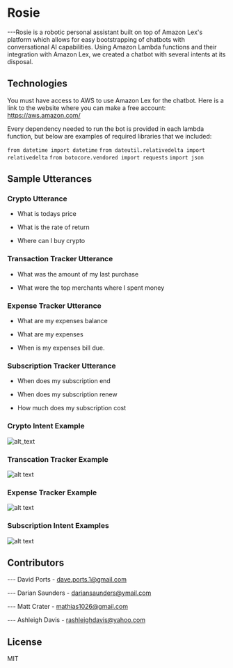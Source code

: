 # Rosie 

---Rosie is a robotic personal assistant built on top of Amazon Lex's platform which allows for easy bootstrapping of chatbots with conversational AI capabilities.  Using Amazon Lambda functions and their integration with Amazon Lex, we created a chatbot with several intents at its disposal. 

## Technologies

You must have access to AWS to use Amazon Lex for the chatbot.
Here is a link to the website where you can make a free account: https://aws.amazon.com/

Every dependency needed to run the bot is provided in each lambda function, but below are examples of required libraries that we included:

```from datetime import datetime```
```from dateutil.relativedelta import relativedelta```
```from botocore.vendored import requests```
```import json```

## Sample Utterances

### Crypto Utterance

* What is todays price

* What is the rate of return

* Where can I buy crypto

### Transaction Tracker Utterance

* What was the amount of my last purchase

* What were the top merchants where I spent money

### Expense Tracker Utterance

* What are my expenses balance

* What are my expenses

* When is my expenses bill due.

### Subscription Tracker Utterance

* When does my subscription end
 
* When does my subscription renew

* How much does my subscription cost


### Crypto Intent Example
![alt_text](https://github.com/Crena94/TeamRosie/blob/main/crypto_bot_test.png)

### Transcation Tracker Example
![alt text](https://github.com/Crena94/TeamRosie/blob/main/transaction_bot_test.png)

### Expense Tracker Example
![alt text](https://github.com/Crena94/TeamRosie/blob/63acc68cb2a55de5ad7c7e5d13b3798c7ad235a4/expense_tracker_bot_test.png)

### Subscription Intent Examples

![alt text](https://github.com/Crena94/TeamRosie/blob/main/Pic%20of%20subscription%20tracker%20.png)


## Contributors

--- David Ports - dave.ports.1@gmail.com

--- Darian Saunders - dariansaunders@ymail.com

--- Matt Crater - mathias1026@gmail.com

--- Ashleigh Davis - rashleighdavis@yahoo.com



## License

MIT
